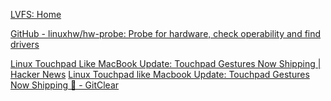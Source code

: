 
[LVFS: Home](https://fwupd.org)

[GitHub - linuxhw/hw-probe: Probe for hardware, check operability and find drivers](https://github.com/linuxhw/hw-probe)

[Linux Touchpad Like MacBook Update: Touchpad Gestures Now Shipping | Hacker News](https://news.ycombinator.com/item?id=29555822)
[Linux Touchpad like Macbook Update: Touchpad Gestures Now Shipping 🚢 - GitClear](https://www.gitclear.com/blog/linux_touchpad_update_december_2021)
